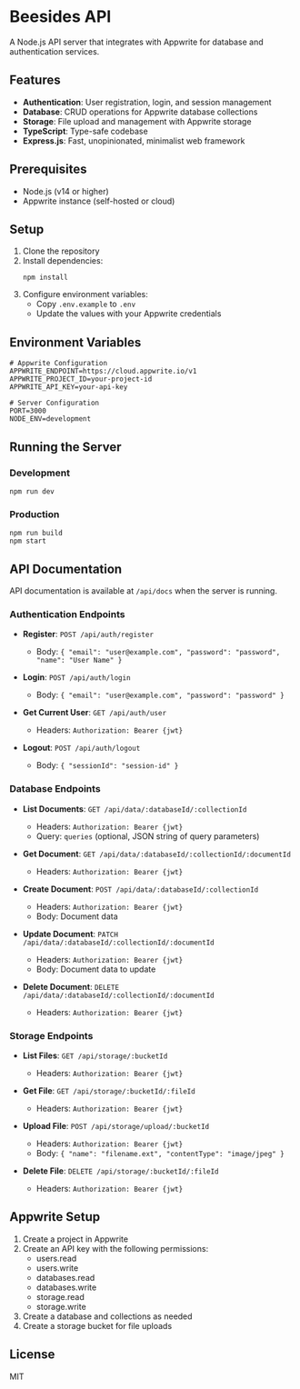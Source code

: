 # Beesides API

A Node.js API server that integrates with Appwrite for database and authentication services.

## Features

- **Authentication**: User registration, login, and session management
- **Database**: CRUD operations for Appwrite database collections
- **Storage**: File upload and management with Appwrite storage
- **TypeScript**: Type-safe codebase
- **Express.js**: Fast, unopinionated, minimalist web framework

## Prerequisites

- Node.js (v14 or higher)
- Appwrite instance (self-hosted or cloud)

## Setup

1. Clone the repository
2. Install dependencies:
   ```
   npm install
   ```
3. Configure environment variables:
   - Copy `.env.example` to `.env`
   - Update the values with your Appwrite credentials

## Environment Variables

```
# Appwrite Configuration
APPWRITE_ENDPOINT=https://cloud.appwrite.io/v1
APPWRITE_PROJECT_ID=your-project-id
APPWRITE_API_KEY=your-api-key

# Server Configuration
PORT=3000
NODE_ENV=development
```

## Running the Server

### Development

```
npm run dev
```

### Production

```
npm run build
npm start
```

## API Documentation

API documentation is available at `/api/docs` when the server is running.

### Authentication Endpoints

- **Register**: `POST /api/auth/register`
  - Body: `{ "email": "user@example.com", "password": "password", "name": "User Name" }`

- **Login**: `POST /api/auth/login`
  - Body: `{ "email": "user@example.com", "password": "password" }`

- **Get Current User**: `GET /api/auth/user`
  - Headers: `Authorization: Bearer {jwt}`

- **Logout**: `POST /api/auth/logout`
  - Body: `{ "sessionId": "session-id" }`

### Database Endpoints

- **List Documents**: `GET /api/data/:databaseId/:collectionId`
  - Headers: `Authorization: Bearer {jwt}`
  - Query: `queries` (optional, JSON string of query parameters)

- **Get Document**: `GET /api/data/:databaseId/:collectionId/:documentId`
  - Headers: `Authorization: Bearer {jwt}`

- **Create Document**: `POST /api/data/:databaseId/:collectionId`
  - Headers: `Authorization: Bearer {jwt}`
  - Body: Document data

- **Update Document**: `PATCH /api/data/:databaseId/:collectionId/:documentId`
  - Headers: `Authorization: Bearer {jwt}`
  - Body: Document data to update

- **Delete Document**: `DELETE /api/data/:databaseId/:collectionId/:documentId`
  - Headers: `Authorization: Bearer {jwt}`

### Storage Endpoints

- **List Files**: `GET /api/storage/:bucketId`
  - Headers: `Authorization: Bearer {jwt}`

- **Get File**: `GET /api/storage/:bucketId/:fileId`
  - Headers: `Authorization: Bearer {jwt}`

- **Upload File**: `POST /api/storage/upload/:bucketId`
  - Headers: `Authorization: Bearer {jwt}`
  - Body: `{ "name": "filename.ext", "contentType": "image/jpeg" }`

- **Delete File**: `DELETE /api/storage/:bucketId/:fileId`
  - Headers: `Authorization: Bearer {jwt}`

## Appwrite Setup

1. Create a project in Appwrite
2. Create an API key with the following permissions:
   - users.read
   - users.write
   - databases.read
   - databases.write
   - storage.read
   - storage.write
3. Create a database and collections as needed
4. Create a storage bucket for file uploads

## License

MIT
